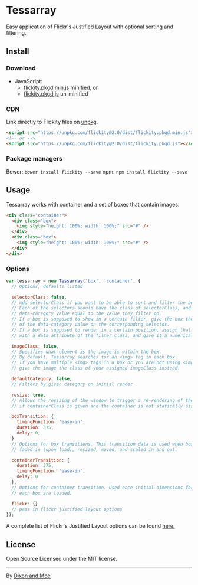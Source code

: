 # Tessarray

Easy application of Flickr's Justified Layout with optional sorting and filtering.

## Install
### Download
+ JavaScript:
  - [flickity.pkgd.min.js](https://unpkg.com/flickity@2.0/dist/flickity.pkgd.min.js) minified, or
  - [flickity.pkgd.js](https://unpkg.com/flickity@2.0/dist/flickity.pkgd.js) un-minified

### CDN
Link directly to Flickity files on [unpkg](https://unpkg.com).

``` html
<script src="https://unpkg.com/flickity@2.0/dist/flickity.pkgd.min.js"></script>
<!-- or -->
<script src="https://unpkg.com/flickity@2.0/dist/flickity.pkgd.js"></script>
```

### Package managers
Bower: `bower install flickity --save`
npm: `npm install flickity --save`

## Usage

Tessarray works with container and a set of boxes that contain images.

```html
<div class="container">
  <div class="box">
    <img style="height: 100%; width: 100%;" src="#" />
  </div>
  <div class="box">
    <img style="height: 100%; width: 100%;" src="#" />
  </div>
</div>
```

### Options

``` js
var tessarray = new Tessarray('box', 'container', {
  // Options, defaults listed

  selectorClass: false,
  // Add selectorClass if you want to be able to sort and filter the boxes.
  // Each of the selectors should have the class of selectorClass, and a 
  // data-category value equal to the value they filter on.
  // If a box is supposed to show in a certain filter, give the box the class
  // of the data-category value on the corresponding selector.
  // If a box is supposed to render in a certain position, assign that position
  // with a data attribute of the filter class, and give it a numerical value.

  imageClass: false,
  // Specifies what element is the image is within the box.
  // By default, Tessarray searches for an <img> tag in each box.
  // If you have multiple <img> tags in a box or you are not using <img> tags,
  // give the image the class of your assigned imageClass instead.

  defaultCategory: false,
  // Filters by given category on initial render

  resize: true,
  // Allows the resizing of the window to trigger a re-rendering of the boxes 
  // if containerClass is given and the container is not statically sized

  boxTransition: {
    timingFunction: 'ease-in',
    duration: 375,
    delay: 0,
  }
  // Options for box transitions. This transition data is used when boxes are
  // faded in (upon load), resized, moved, and scaled in and out.

  containerTransition: {
    duration: 375,
    timingFunction: 'ease-in',
    delay: 0
  },
  // Options for container transition. Used once initial dimensions for 
  // each box are loaded. 

  flickr: {}
  // pass in flickr justified layout options
});
```
A complete list of Flickr's Justified Layout options can be found [here.](http://flickr.github.io/justified-layout)

## License
Open Source Licensed under the MIT license.

---
By [Dixon and Moe](https://dixonandmoe.com)